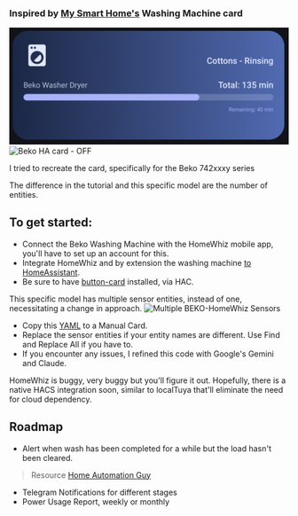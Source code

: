 ### Inspired by [My Smart Home's](https://youtu.be/_aoO5CdymaE?si=VxxMwIuEEPEtWo3Y) Washing Machine card

![Beko HA card - running](https://github.com/salakoayoola/ahssistant/blob/main/images/Cottons%20Rinsing.png?raw=true)
![Beko HA card - OFF](/ahssistant/images/off_beko_remote_control.png)

I tried to recreate the card, specifically for the Beko 742xxxy series

The difference in the tutorial and this specific model are the number of entities.

## To get started:
* Connect the Beko Washing Machine with the HomeWhiz mobile app, you'll have to set up an account for this.
* Integrate HomeWhiz and by extension the washing machine [to HomeAssistant](https://github.com/home-assistant-HomeWhiz/home-assistant-HomeWhiz).
* Be sure to have [button-card](https://github.com/custom-cards/button-card) installed, via HAC.

This specific model has multiple sensor entities, instead of one, necessitating a change in approach.
![Multiple BEKO-HomeWhiz Sensors](/ahssistant/images/binary_sensor.beko_remote_control%20on%20device.png)
* Copy this [YAML](https://github.com/salakoayoola/ahssistant/blob/main/Closet/Washing%20Machine/washing-machine-card.yaml?raw=true) to a Manual Card.
* Replace the sensor entities if your entity names are different. Use Find and Replace All if you have to.
* If you encounter any issues, I refined this code with Google's Gemini and Claude.

HomeWhiz is buggy, very buggy but you'll figure it out. Hopefully, there is a native HACS integration soon, similar to localTuya that'll eliminate the need for cloud dependency.

## Roadmap
* Alert when wash has been completed for a while but the load hasn't been cleared.
>Resource [Home Automation Guy](https://youtu.be/akXurmGJ7oU?si=QJmf7EEOLDPjNyel)
* Telegram Notifications for different stages
* Power Usage Report, weekly or monthly
